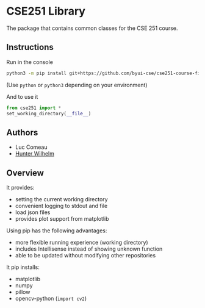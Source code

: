 # CSE251 Library

The package that contains common classes for the CSE 251 course.

## Instructions

Run in the console
```bash
python3 -m pip install git+https://github.com/byui-cse/cse251-course-files.git
```
(Use `python` or `python3` depending on your environment)

And to use it

```python
from cse251 import *
set_working_directory(__file__)
```

## Authors
* Luc Comeau
* [Hunter Wilhelm](https://github.com/hunterwilhelm)

## Overview
It provides:
* setting the current working directory
* convenient logging to stdout and file
* load json files
* provides plot support from matplotlib

Using pip has the following advantages:
* more flexible running experience (working directory)
* includes Intellisense instead of showing unknown function
* able to be updated without modifying other repositories

It pip installs:
* matplotlib
* numpy
* pillow
* opencv-python (`import cv2`)
